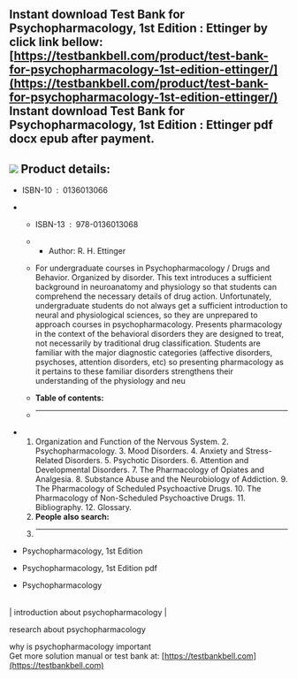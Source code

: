 Instant download **Test Bank for Psychopharmacology, 1st Edition : Ettinger** by click link bellow:  
[https://testbankbell.com/product/test-bank-for-psychopharmacology-1st-edition-ettinger/](https://testbankbell.com/product/test-bank-for-psychopharmacology-1st-edition-ettinger/)  
**Instant download Test Bank for Psychopharmacology, 1st Edition : Ettinger pdf docx epub after payment.**
----------------------------------------------------------------------------------------------------------


![](https://testbankbell.com/wp-content/uploads/2023/05/psychopharmacology-ettinger-1st-tb.jpg)
**Product details:**
--------------------


* ISBN-10 ‏ : ‎ 0136013066
* * ISBN-13 ‏ : ‎ 978-0136013068
  * * Author: R. H. Ettinger
   
  * For undergraduate courses in Psychopharmacology / Drugs and Behavior. Organized by disorder. This text introduces a sufficient background in neuroanatomy and physiology so that students can comprehend the necessary details of drug action. Unfortunately, undergraduate students do not always get a sufficient introduction to neural and physiological sciences, so they are unprepared to approach courses in psychopharmacology. Presents pharmacology in the context of the behavioral disorders they are designed to treat, not necessarily by traditional drug classification. Students are familiar with the major diagnostic categories (affective disorders, psychoses, attention disorders, etc) so presenting pharmacology as it pertains to these familiar disorders strengthens their understanding of the physiology and neu
  * **Table of contents:**
  * ----------------------
 
* 1. Organization and Function of the Nervous System. 2. Psychopharmacology. 3. Mood Disorders. 4. Anxiety and Stress-Related Disorders. 5. Psychotic Disorders. 6. Attention and Developmental Disorders. 7. The Pharmacology of Opiates and Analgesia. 8. Substance Abuse and the Neurobiology of Addiction. 9. The Pharmacology of Scheduled Psychoactive Drugs. 10. The Pharmacology of Non-Scheduled Psychoactive Drugs. 11. Bibliography. 12. Glossary.
  2. **People also search:**
  3. -----------------------
 
* Psychopharmacology, 1st Edition

* Psychopharmacology, 1st Edition pdf

* Psychopharmacology

|  |
| --- |
| 
introduction about psychopharmacology
 |


 research about psychopharmacology

 why is psychopharmacology important  
  Get more solution manual or test bank at: [https://testbankbell.com](https://testbankbell.com)
